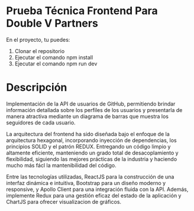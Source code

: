 
# Prueba Técnica Frontend Para Double V Partners
En el proyecto, tu puedes: 

1. Clonar el repositorio   
2. Ejecutar el comando npm install
3. Ejecutar el comando npm run dev

# Descripción
Implementación de la API de usuarios de GitHub, permitiendo brindar información detallada sobre los perfiles de los usuarios y presentarla de manera atractiva mediante un diagrama de barras que muestra los seguidores de cada usuario.

La arquitectura del frontend ha sido diseñada bajo el enfoque de la arquitectura hexagonal, incorporando inyección de dependencias, los principios SOLID y el patrón REDUX. 
Entregando un código limpio y altamente eficiente, manteniendo un grado total de desacoplamiento y flexibilidad, siguiendo las mejores prácticas de la industria y haciendo mucho más fácl la mantenibilidad del código.

Entre las tecnologías utilizadas, ReactJS para la construcción de una interfaz dinámica e intuitiva, Bootstrap para un diseño moderno y responsive, y Apollo Client para una integración fluida con la API. 
Además, implemente Redux para una gestión eficaz del estado de la aplicación y ChartJS para ofrecer visualizacion de gráficos.
